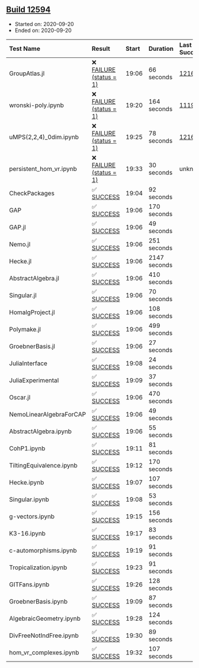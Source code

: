 ## [Build 12594](https://oscarci.mathematik.uni-kl.de/job/oscar/12594/)

* Started on: 2020-09-20
* Ended on: 2020-09-20

| Test Name    | Result | Start | Duration | Last Success | First Failure |
|:-------------|:-------|:------|:---------|:-------------|:--------------|
| GroupAtlas.jl | ❌ [FAILURE (status = 1)](https://oscarci.mathematik.uni-kl.de/job/oscar/12594/artifact/logs/build-12594/GroupAtlas.jl.log) | 19:06 | 66 seconds | [12167](https://oscarci.mathematik.uni-kl.de/job/oscar/12167/) | [12168](https://oscarci.mathematik.uni-kl.de/job/oscar/12168/) |
| wronski-poly.ipynb | ❌ [FAILURE (status = 1)](https://oscarci.mathematik.uni-kl.de/job/oscar/12594/artifact/logs/build-12594/wronski-poly.ipynb.log) | 19:20 | 164 seconds | [11192](https://oscarci.mathematik.uni-kl.de/job/oscar/11192/) | [11193](https://oscarci.mathematik.uni-kl.de/job/oscar/11193/) |
| uMPS(2,2,4)_0dim.ipynb | ❌ [FAILURE (status = 1)](https://oscarci.mathematik.uni-kl.de/job/oscar/12594/artifact/logs/build-12594/uMPS-2-2-4-_0dim.ipynb.log) | 19:25 | 78 seconds | [12167](https://oscarci.mathematik.uni-kl.de/job/oscar/12167/) | [12168](https://oscarci.mathematik.uni-kl.de/job/oscar/12168/) |
| persistent_hom_vr.ipynb | ❌ [FAILURE (status = 1)](https://oscarci.mathematik.uni-kl.de/job/oscar/12594/artifact/logs/build-12594/persistent_hom_vr.ipynb.log) | 19:33 | 30 seconds | unknown | unknown |
| CheckPackages | ✅ [SUCCESS](https://oscarci.mathematik.uni-kl.de/job/oscar/12594/artifact/logs/build-12594/CheckPackages.log) | 19:04 | 92 seconds |  |  |
| GAP | ✅ [SUCCESS](https://oscarci.mathematik.uni-kl.de/job/oscar/12594/artifact/logs/build-12594/GAP.log) | 19:06 | 170 seconds |  |  |
| GAP.jl | ✅ [SUCCESS](https://oscarci.mathematik.uni-kl.de/job/oscar/12594/artifact/logs/build-12594/GAP.jl.log) | 19:06 | 49 seconds |  |  |
| Nemo.jl | ✅ [SUCCESS](https://oscarci.mathematik.uni-kl.de/job/oscar/12594/artifact/logs/build-12594/Nemo.jl.log) | 19:06 | 251 seconds |  |  |
| Hecke.jl | ✅ [SUCCESS](https://oscarci.mathematik.uni-kl.de/job/oscar/12594/artifact/logs/build-12594/Hecke.jl.log) | 19:06 | 2147 seconds |  |  |
| AbstractAlgebra.jl | ✅ [SUCCESS](https://oscarci.mathematik.uni-kl.de/job/oscar/12594/artifact/logs/build-12594/AbstractAlgebra.jl.log) | 19:06 | 410 seconds |  |  |
| Singular.jl | ✅ [SUCCESS](https://oscarci.mathematik.uni-kl.de/job/oscar/12594/artifact/logs/build-12594/Singular.jl.log) | 19:06 | 70 seconds |  |  |
| HomalgProject.jl | ✅ [SUCCESS](https://oscarci.mathematik.uni-kl.de/job/oscar/12594/artifact/logs/build-12594/HomalgProject.jl.log) | 19:06 | 108 seconds |  |  |
| Polymake.jl | ✅ [SUCCESS](https://oscarci.mathematik.uni-kl.de/job/oscar/12594/artifact/logs/build-12594/Polymake.jl.log) | 19:06 | 499 seconds |  |  |
| GroebnerBasis.jl | ✅ [SUCCESS](https://oscarci.mathematik.uni-kl.de/job/oscar/12594/artifact/logs/build-12594/GroebnerBasis.jl.log) | 19:06 | 27 seconds |  |  |
| JuliaInterface | ✅ [SUCCESS](https://oscarci.mathematik.uni-kl.de/job/oscar/12594/artifact/logs/build-12594/JuliaInterface.log) | 19:08 | 24 seconds |  |  |
| JuliaExperimental | ✅ [SUCCESS](https://oscarci.mathematik.uni-kl.de/job/oscar/12594/artifact/logs/build-12594/JuliaExperimental.log) | 19:09 | 37 seconds |  |  |
| Oscar.jl | ✅ [SUCCESS](https://oscarci.mathematik.uni-kl.de/job/oscar/12594/artifact/logs/build-12594/Oscar.jl.log) | 19:06 | 470 seconds |  |  |
| NemoLinearAlgebraForCAP | ✅ [SUCCESS](https://oscarci.mathematik.uni-kl.de/job/oscar/12594/artifact/logs/build-12594/NemoLinearAlgebraForCAP.log) | 19:06 | 49 seconds |  |  |
| AbstractAlgebra.ipynb | ✅ [SUCCESS](https://oscarci.mathematik.uni-kl.de/job/oscar/12594/artifact/logs/build-12594/AbstractAlgebra.ipynb.log) | 19:06 | 55 seconds |  |  |
| CohP1.ipynb | ✅ [SUCCESS](https://oscarci.mathematik.uni-kl.de/job/oscar/12594/artifact/logs/build-12594/CohP1.ipynb.log) | 19:11 | 81 seconds |  |  |
| TiltingEquivalence.ipynb | ✅ [SUCCESS](https://oscarci.mathematik.uni-kl.de/job/oscar/12594/artifact/logs/build-12594/TiltingEquivalence.ipynb.log) | 19:12 | 170 seconds |  |  |
| Hecke.ipynb | ✅ [SUCCESS](https://oscarci.mathematik.uni-kl.de/job/oscar/12594/artifact/logs/build-12594/Hecke.ipynb.log) | 19:07 | 107 seconds |  |  |
| Singular.ipynb | ✅ [SUCCESS](https://oscarci.mathematik.uni-kl.de/job/oscar/12594/artifact/logs/build-12594/Singular.ipynb.log) | 19:08 | 53 seconds |  |  |
| g-vectors.ipynb | ✅ [SUCCESS](https://oscarci.mathematik.uni-kl.de/job/oscar/12594/artifact/logs/build-12594/g-vectors.ipynb.log) | 19:15 | 156 seconds |  |  |
| K3-16.ipynb | ✅ [SUCCESS](https://oscarci.mathematik.uni-kl.de/job/oscar/12594/artifact/logs/build-12594/K3-16.ipynb.log) | 19:17 | 83 seconds |  |  |
| c-automorphisms.ipynb | ✅ [SUCCESS](https://oscarci.mathematik.uni-kl.de/job/oscar/12594/artifact/logs/build-12594/c-automorphisms.ipynb.log) | 19:19 | 91 seconds |  |  |
| Tropicalization.ipynb | ✅ [SUCCESS](https://oscarci.mathematik.uni-kl.de/job/oscar/12594/artifact/logs/build-12594/Tropicalization.ipynb.log) | 19:23 | 91 seconds |  |  |
| GITFans.ipynb | ✅ [SUCCESS](https://oscarci.mathematik.uni-kl.de/job/oscar/12594/artifact/logs/build-12594/GITFans.ipynb.log) | 19:26 | 128 seconds |  |  |
| GroebnerBasis.ipynb | ✅ [SUCCESS](https://oscarci.mathematik.uni-kl.de/job/oscar/12594/artifact/logs/build-12594/GroebnerBasis.ipynb.log) | 19:09 | 87 seconds |  |  |
| AlgebraicGeometry.ipynb | ✅ [SUCCESS](https://oscarci.mathematik.uni-kl.de/job/oscar/12594/artifact/logs/build-12594/AlgebraicGeometry.ipynb.log) | 19:28 | 124 seconds |  |  |
| DivFreeNotIndFree.ipynb | ✅ [SUCCESS](https://oscarci.mathematik.uni-kl.de/job/oscar/12594/artifact/logs/build-12594/DivFreeNotIndFree.ipynb.log) | 19:30 | 89 seconds |  |  |
| hom_vr_complexes.ipynb | ✅ [SUCCESS](https://oscarci.mathematik.uni-kl.de/job/oscar/12594/artifact/logs/build-12594/hom_vr_complexes.ipynb.log) | 19:32 | 107 seconds |  |  |

